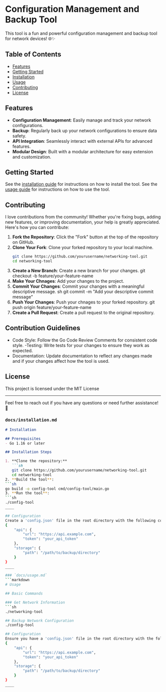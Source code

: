# Configuration Management and Backup Tool

This tool is a fun and powerful configuration management and backup tool for network devices! 🌐✨

## Table of Contents
- [Features](#features)
- [Getting Started](#getting-started)
- [Installation](installation.md)
- [Usage](usage.md)
- [Contributing](#contributing)
- [License](#license)

## Features
- **Configuration Management**: Easily manage and track your network configurations.
- **Backup**: Regularly back up your network configurations to ensure data safety.
- **API Integration**: Seamlessly interact with external APIs for advanced features.
- **Modular Design**: Built with a modular architecture for easy extension and customization.

## Getting Started
See the [installation guide](installation.md) for instructions on how to install the tool.
See the [usage guide](usage.md) for instructions on how to use the tool.

## Contributing
I love contributions from the community! Whether you're fixing bugs, adding new features, or improving documentation, your help is greatly appreciated. Here's how you can contribute:

1. **Fork the Repository**: Click the "Fork" button at the top of the repository on GitHub.
2. **Clone Your Fork**: Clone your forked repository to your local machine.
   ```sh
   git clone https://github.com/yourusername/networking-tool.git
   cd networking-tool
3. **Create a New Branch**: Create a new branch for your changes.
git checkout -b feature/your-feature-name
4. **Make Your Chnages**: Add your changes to the project.
5. **Commit Your Changes**: Commit your changes with a meaningful descriptive message.
sh 
git commit -m "Add your descriptive commit message"
6. **Push Your Changes**: Push your chnages to your forked repository.
git push origin feature/your-feature-name
7. **Create a Pull Request**: Create a pull request to the original repository.

## Contribution Guidelines
- Code Style: Follow the Go Code Review Comments for consistent code style.
-Testing: Write tests for your changes to ensure they work as expected.
- Documentation: Update documentation to reflect any changes made and if your changes affect how the tool is used.

## License
This project is licensed under the MIT License
_____

Feel free to reach out if you have any questions or need further assistance! 🤝

### `docs/installation.md`
```markdown
# Installation

## Prerequisites
- Go 1.16 or later

## Installation Steps

1. **Clone the repository:**
   ```sh
   git clone https://github.com/yourusername/networking-tool.git
   cd networking-tool
2. **Build the tool**:
```sh
go build -o config-tool cmd/config-tool/main.go
3. **Run the tool**:
```sh
./config-tool
____

## Configuration 
Create a 'config.json' file in the root directory with the following content:
{
    "api": {
        "url": "https://api.example.com",
        "token": "your_api_token"
    },
    "storage": {
        "path": "/path/to/backup/directory"
    }
}
____

### `docs/usage.md`
```markdown
# Usage

## Basic Commands

### Get Network Information
```sh
./networking-tool

## Backup Network Configuration
./config-tool

## Configuration
Ensure you have a 'config.json' file in the root directory with the following content:
{
    "api": {
        "url": "https://api.example.com",
        "token": "your_api_token"
    },
    "storage": {
        "path": "/path/to/backup/directory"
    }
}
____ 
